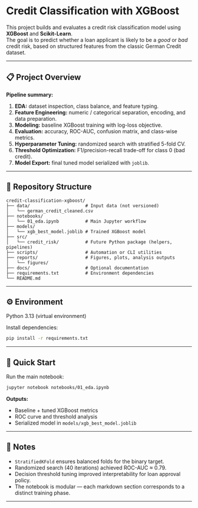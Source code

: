 # Credit Classification with XGBoost

This project builds and evaluates a credit risk classification model using **XGBoost** and **Scikit-Learn**.  
The goal is to predict whether a loan applicant is likely to be a *good* or *bad* credit risk, based on structured features from the classic German Credit dataset.

---

## 📋 Project Overview

**Pipeline summary:**
1. **EDA:** dataset inspection, class balance, and feature typing.  
2. **Feature Engineering:** numeric / categorical separation, encoding, and data preparation.  
3. **Modeling:** baseline XGBoost training with log-loss objective.  
4. **Evaluation:** accuracy, ROC-AUC, confusion matrix, and class-wise metrics.  
5. **Hyperparameter Tuning:** randomized search with stratified 5-fold CV.  
6. **Threshold Optimization:** F1/precision-recall trade-off for class 0 (bad credit).  
7. **Model Export:** final tuned model serialized with `joblib`.

---

## 📁 Repository Structure

```
credit-classification-xgboost/
├── data/                     # Input data (not versioned)
│   └── german_credit_cleaned.csv
├── notebooks/
│   └── 01_eda.ipynb          # Main Jupyter workflow
├── models/
│   └── xgb_best_model.joblib # Trained XGBoost model
├── src/
│   └── credit_risk/          # Future Python package (helpers, pipelines)
├── scripts/                  # Automation or CLI utilities
├── reports/                  # Figures, plots, analysis outputs
│   └── figures/
├── docs/                     # Optional documentation
├── requirements.txt          # Environment dependencies
└── README.md
```

---

## ⚙️ Environment

Python 3.13 (virtual environment)

Install dependencies:
```bash
pip install -r requirements.txt
```

---

## 🚀 Quick Start

Run the main notebook:
```bash
jupyter notebook notebooks/01_eda.ipynb
```

**Outputs:**
- Baseline + tuned XGBoost metrics  
- ROC curve and threshold analysis  
- Serialized model in `models/xgb_best_model.joblib`

---

## 📝 Notes

- `StratifiedKFold` ensures balanced folds for the binary target.  
- Randomized search (40 iterations) achieved ROC-AUC ≈ 0.79.  
- Decision threshold tuning improved interpretability for loan approval policy.  
- The notebook is modular — each markdown section corresponds to a distinct training phase.

---
